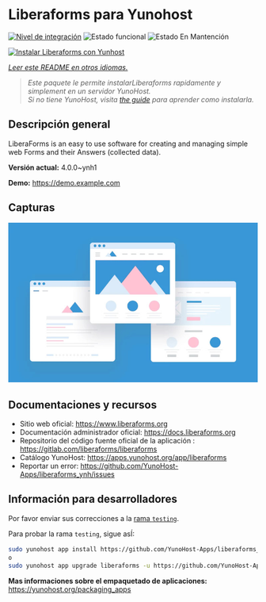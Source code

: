 <!--
Este archivo README esta generado automaticamente<https://github.com/YunoHost/apps/tree/master/tools/readme_generator>
No se debe editar a mano.
-->

# Liberaforms para Yunohost

[![Nivel de integración](https://apps.yunohost.org/badge/integration/liberaforms)](https://ci-apps.yunohost.org/ci/apps/liberaforms/)
![Estado funcional](https://apps.yunohost.org/badge/state/liberaforms)
![Estado En Mantención](https://apps.yunohost.org/badge/maintained/liberaforms)

[![Instalar Liberaforms con Yunhost](https://install-app.yunohost.org/install-with-yunohost.svg)](https://install-app.yunohost.org/?app=liberaforms)

*[Leer este README en otros idiomas.](./ALL_README.md)*

> *Este paquete le permite instalarLiberaforms rapidamente y simplement en un servidor YunoHost.*  
> *Si no tiene YunoHost, visita [the guide](https://yunohost.org/install) para aprender como instalarla.*

## Descripción general

LiberaForms is an easy to use software for creating and managing simple web Forms and
their Answers (collected data).

**Versión actual:** 4.0.0~ynh1

**Demo:** <https://demo.example.com>

## Capturas

![Captura de Liberaforms](./doc/screenshots/example.jpg)

## Documentaciones y recursos

- Sitio web oficial: <https://www.liberaforms.org>
- Documentación administrador oficial: <https://docs.liberaforms.org>
- Repositorio del código fuente oficial de la aplicación : <https://gitlab.com/liberaforms/liberaforms>
- Catálogo YunoHost: <https://apps.yunohost.org/app/liberaforms>
- Reportar un error: <https://github.com/YunoHost-Apps/liberaforms_ynh/issues>

## Información para desarrolladores

Por favor enviar sus correcciones a la [rama `testing`](https://github.com/YunoHost-Apps/liberaforms_ynh/tree/testing).

Para probar la rama `testing`, sigue asÍ:

```bash
sudo yunohost app install https://github.com/YunoHost-Apps/liberaforms_ynh/tree/testing --debug
o
sudo yunohost app upgrade liberaforms -u https://github.com/YunoHost-Apps/liberaforms_ynh/tree/testing --debug
```

**Mas informaciones sobre el empaquetado de aplicaciones:** <https://yunohost.org/packaging_apps>
